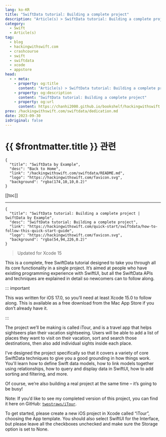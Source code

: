 ```yaml
---
lang: ko-KR
title: "SwiftData tutorial: Building a complete project"
description: "Article(s) > SwiftData tutorial: Building a complete project"
category:
  - Swift
  - Article(s)
tag: 
  - blog
  - hackingwithswift.com
  - crashcourse
  - swift
  - swiftdata
  - xcode
  - appstore
head:
  - - meta:
    - property: og:title
      content: "Article(s) > SwiftData tutorial: Building a complete project"
    - property: og:description
      content: "SwiftData tutorial: Building a complete project"
    - property: og:url
      content: https://chanhi2000.github.io/bookshelf/hackingwithswift.com/swiftdata/how-to-follow-this-quick-start-guide.html
prev: /hackingwithswift.com/swiftdata/dedication.md
date: 2023-09-30
isOriginal: false
---
```


# {{ $frontmatter.title }} 관련

```component VPCard
{
  "title": "SwiftData by Example",
  "desc": "Back to Home",
  "link": "/hackingwithswift.com/swiftdata/README.md",
  "logo": "https://hackingwithswift.com/favicon.svg",
  "background": "rgba(174,10,10,0.2)"
}
```

[[toc]]

---

```component VPCard
{
  "title": "SwiftData tutorial: Building a complete project | SwiftData by Example",
  "desc": "SwiftData tutorial: Building a complete project",
  "link": "https://hackingwithswift.com/quick-start/swiftdata/how-to-follow-this-quick-start-guide", 
  "logo": "https://hackingwithswift.com/favicon.svg",
  "background": "rgba(54,94,226,0.2)"
}
```

> Updated for Xcode 15

<VidStack src="youtube/FEKCAzPAtpg" />

This is a complete, free SwiftData tutorial designed to take you through all its core functionality in a single project. It’s aimed at people who have existing programming experience with SwiftUI, but all the SwiftData APIs and techniques are explained in detail so newcomers can to follow along.

::: important

This was written for iOS 17.0, so you’ll need at least Xcode 15.0 to follow along. This is available as a free download from the Mac App Store if you don’t already have it.

:::

The project we’ll be making is called iTour, and is a travel app that helps sightseers plan their vacation sightseeing. Users will be able to add a list of places they want to visit on their vacation, sort and search those destinations, then also add individual sights inside each place.

I’ve designed the project specifically so that it covers a variety of core SwiftData techniques to give you a good grounding in how things work. You'll learn how to define Swift data models, how to link models together using relationships, how to query and display data in SwiftUI, how to add sorting and filtering, and more.

Of course, we’re also building a real project at the same time – it’s going to be busy!

Note: If you’d like to see my completed version of this project, you can find it here on GitHub: [<FontIcon icon="iconfont icon-github"/>`twostraws/iTour`](https://github.com/twostraws/iTour).

To get started, please create a new iOS project in Xcode called “iTour”, choosing the App template. You should also select SwiftUI for the Interface, but please leave all the checkboxes unchecked and make sure the Storage option is set to None.

